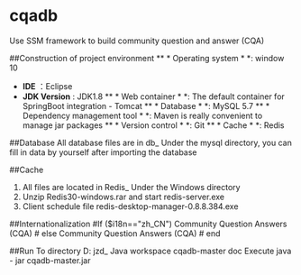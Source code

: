 # cqadb
Use SSM framework to build community question and answer (CQA)

##Construction of project environment
** * Operating system * *: window 10
* **IDE** ：Eclipse
* **JDK Version** : JDK1.8
** * Web container * *: The default container for SpringBoot integration - Tomcat
** * Database * *: MySQL 5.7
** * Dependency management tool * *: Maven is really convenient to manage jar packages
** * Version control * *: Git
** * Cache * *: Redis

##Database
All database files are in db_ Under the mysql directory, you can fill in data by yourself after importing the database

##Cache
1. All files are located in Redis_ Under the Windows directory
2. Unzip Redis30-windows.rar and start redis-server.exe
3. Client schedule file redis-desktop-manager-0.8.8.384.exe

##Internationalization
#If ($i18n=="zh_CN") Community Question Answers (CQA) # else Community Question Answers (CQA) # end

##Run
To directory D:  jzd_ Java  workspace  cqadb-master  doc Execute java - jar cqadb-master.jar